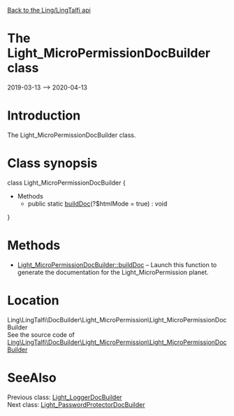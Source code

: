 [Back to the Ling/LingTalfi api](https://github.com/lingtalfi/LingTalfi/blob/master/doc/api/Ling/LingTalfi.md)



The Light_MicroPermissionDocBuilder class
================
2019-03-13 --> 2020-04-13






Introduction
============

The Light_MicroPermissionDocBuilder class.



Class synopsis
==============


class <span class="pl-k">Light_MicroPermissionDocBuilder</span>  {

- Methods
    - public static [buildDoc](https://github.com/lingtalfi/LingTalfi/blob/master/doc/api/Ling/LingTalfi/DocBuilder/Light_MicroPermission/Light_MicroPermissionDocBuilder/buildDoc.md)(?$htmlMode = true) : void

}






Methods
==============

- [Light_MicroPermissionDocBuilder::buildDoc](https://github.com/lingtalfi/LingTalfi/blob/master/doc/api/Ling/LingTalfi/DocBuilder/Light_MicroPermission/Light_MicroPermissionDocBuilder/buildDoc.md) &ndash; Launch this function to generate the documentation for the Light_MicroPermission planet.





Location
=============
Ling\LingTalfi\DocBuilder\Light_MicroPermission\Light_MicroPermissionDocBuilder<br>
See the source code of [Ling\LingTalfi\DocBuilder\Light_MicroPermission\Light_MicroPermissionDocBuilder](https://github.com/lingtalfi/LingTalfi/blob/master/DocBuilder/Light_MicroPermission/Light_MicroPermissionDocBuilder.php)



SeeAlso
==============
Previous class: [Light_LoggerDocBuilder](https://github.com/lingtalfi/LingTalfi/blob/master/doc/api/Ling/LingTalfi/DocBuilder/Light_Logger/Light_LoggerDocBuilder.md)<br>Next class: [Light_PasswordProtectorDocBuilder](https://github.com/lingtalfi/LingTalfi/blob/master/doc/api/Ling/LingTalfi/DocBuilder/Light_PasswordProtector/Light_PasswordProtectorDocBuilder.md)<br>
